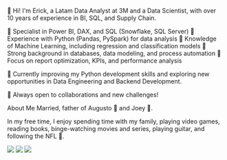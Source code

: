 👋 Hi! I'm Erick, a Latam Data Analyst at 3M and a Data Scientist, with over 10 years of experience in BI, SQL, and Supply Chain.

🔹 Specialist in Power BI, DAX, and SQL (Snowflake, SQL Server)
🔹 Experience with Python (Pandas, PySpark) for data analysis
🔹 Knowledge of Machine Learning, including regression and classification models
🔹 Strong background in databases, data modeling, and process automation
🔹 Focus on report optimization, KPIs, and performance analysis

📌 Currently improving my Python development skills and exploring new opportunities in Data Engineering and Backend Development.

🚀 Always open to collaborations and new challenges!

About Me
Married, father of Augusto 👶 and Joey 🐺.

In my free time, I enjoy spending time with my family, playing video games, reading books, binge-watching movies and series, playing guitar, and following the NFL 🏈.

<div style="display: inline-block"> 
  <a href="www.linkedin.com/in/erick-duarte-fernandes" target="_blank"><img src="https://img.shields.io/badge/-LinkedIn-%230077B5?style=for-the-badge&logo=linkedin&logoColor=white" target="_blank"></a> 
  <a href="https://franciscobustamante.com.br" target="_blank"><img src="https://img.shields.io/badge/portfolio-00A98F?style=for-the-badge&logo=About.me&logoColor=white" target="_blank"></a> 
  <a href = "mailto:flsbustamante[at]gmail.com"><img src="https://img.shields.io/badge/Gmail-D14836?style=for-the-badge&logo=gmail&logoColor=white" target="_blank"></a>
</div>
